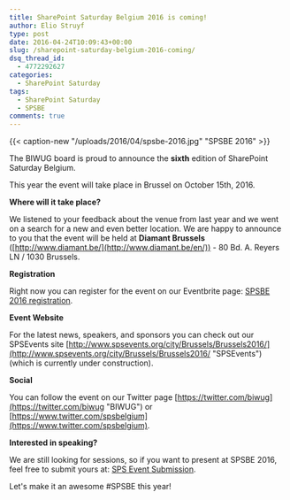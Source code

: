 ```yaml
---
title: SharePoint Saturday Belgium 2016 is coming!
author: Elio Struyf
type: post
date: 2016-04-24T10:09:43+00:00
slug: /sharepoint-saturday-belgium-2016-coming/
dsq_thread_id:
  - 4772292627
categories:
  - SharePoint Saturday
tags:
  - SharePoint Saturday
  - SPSBE
comments: true
---
```


{{< caption-new "/uploads/2016/04/spsbe-2016.jpg" "SPSBE 2016" >}}

The BIWUG board is proud to announce the **sixth** edition of SharePoint Saturday Belgium.

This year the event will take place in Brussel on October 15th, 2016.

**Where will it take place?**

We listened to your feedback about the venue from last year and we went on a search for a new and even better location. We are happy to announce to you that the event will be held at **Diamant Brussels** ([http://www.diamant.be/](http://www.diamant.be/en/)) - 80 Bd. A. Reyers LN / 1030 Brussels.

**Registration**

Right now you can register for the event on our Eventbrite page: [SPSBE 2016 registration](https://www.eventbrite.com/e/spsbe-2016-sharepoint-saturday-belgium-tickets-24887752939).

**Event Website**

For the latest news, speakers, and sponsors you can check out our SPSEvents site [http://www.spsevents.org/city/Brussels/Brussels2016/](http://www.spsevents.org/city/Brussels/Brussels2016/ "SPSEvents") (which is currently under construction).

**Social**

You can follow the event on our Twitter page [https://twitter.com/biwug](https://twitter.com/biwug "BIWUG") or [https://www.twitter.com/spsbelgium](https://www.twitter.com/spsbelgium).

**Interested in speaking?**

We are still looking for sessions, so if you want to present at SPSBE 2016, feel free to submit yours at: [SPS Event Submission](http://www.spsevents.org/city/Brussels/Brussels2016/_layouts/15/SPSEvents/Speakers/SessionForm.aspx).

Let's make it an awesome #SPSBE this year!